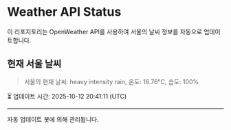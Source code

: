 
# Weather API Status

이 리포지토리는 OpenWeather API를 사용하여 서울의 날씨 정보를 자동으로 업데이트합니다.

## 현재 서울 날씨
> 서울의 현재 날씨: heavy intensity rain, 온도: 16.76°C, 습도: 100%

⏳ 업데이트 시간: 2025-10-12 20:41:11 (UTC)

---
자동 업데이트 봇에 의해 관리됩니다.

